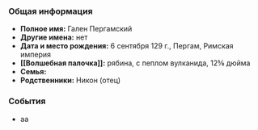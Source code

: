 ### Общая информация
- **Полное имя:** Гален Пергамский
- **Другие имена:** нет
- **Дата и место рождения:** 6 сентября 129 г., Пергам, Римская империя
- **[[Волшебная палочка]]:** рябина, с пеплом вулканида, 12⅝ дюйма
- **Семья:**
- **Родственники:** Никон (отец)

### События
- аа